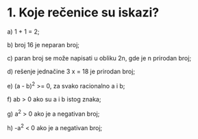 # 1. Koje rečenice su iskazi?

a) 1 + 1 = 2;

b) broj 16 je neparan broj;

c) paran broj se može napisati u obliku 2n, gde je n prirodan broj;

d) rešenje jednačine 3 x = 18 je prirodan broj;

e) (a - b)<sup>2</sup> >= 0, za svako racionalno a i b;

f) ab > 0 ako su a i b istog znaka;

g) a<sup>2</sup> > 0 ako je a negativan broj;

h) -a<sup>2</sup> < 0 ako je a negativan broj;